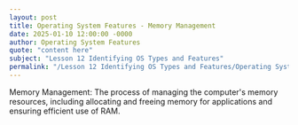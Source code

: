 ```yaml
---
layout: post
title: Operating System Features - Memory Management
date: 2025-01-10 12:00:00 -0000
author: Operating System Features
quote: "content here"
subject: "Lesson 12 Identifying OS Types and Features"
permalink: "/Lesson 12 Identifying OS Types and Features/Operating System Features/Operating System Features - Memory Management"
---
```


Memory Management: The process of managing the computer's memory resources, including allocating and freeing memory for applications and ensuring efficient use of RAM.
